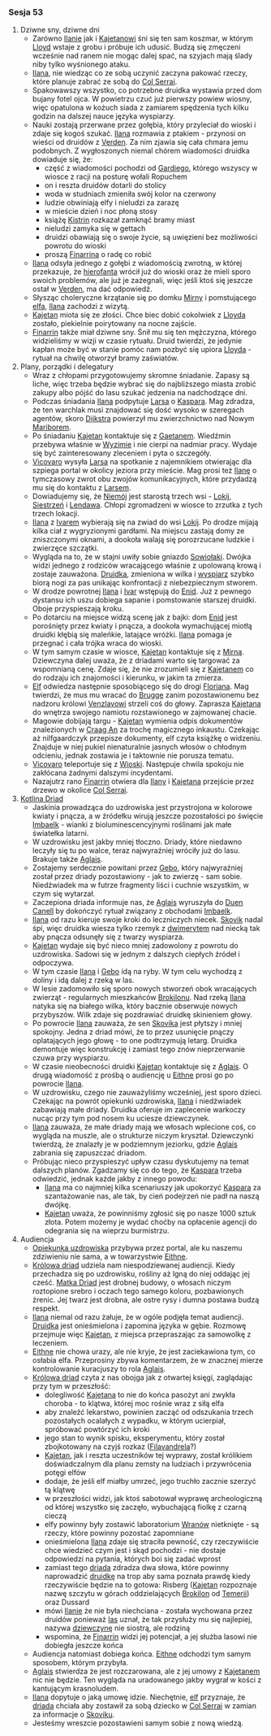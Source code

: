 ### Sesja 53
1. Dziwne sny, dziwne dni
    - Zarówno [Ilanie](#g_ilana) jak i [Kajetanowi](#g_kajetan) śni się ten sam koszmar, w którym [Lloyd](#p_lloyd) wstaje z grobu i próbuje ich udusić. Budzą się zmęczeni wcześnie nad ranem nie mogąc dalej spać, na szyjach mają ślady niby tylko wyśnionego ataku.
    - [Ilana](#g_ilana), nie wiedząc co ze sobą uczynić zaczyna pakować rzeczy, które planuje zabrać ze sobą do [Col Serrai](#l_col_serrai). 
    - Spakowawszy wszystko, co potrzebne druidka wystawia przed dom bujany fotel ojca. W powietrzu czuć już pierwszy powiew wiosny, więc opatulona w kożuch siada z zamiarem spędzenia tych kilku godzin na dalszej nauce języka wyspiarzy.
    - Nauki zostają przerwane przez gołębia, który przyleciał do wioski i zdaje się kogoś szukać. [Ilana](#g_ilana) rozmawia z ptakiem - przynosi on wieści od druidów z [Verden](#l_verden). Za nim zjawia się cała chmara jemu podobnych. Z wygłoszonych niemal chórem wiadomości druidka dowiaduje się, że:
        - część z wiadomości pochodzi od [Gardiego](#p_gardi), którego wszyscy w wiosce z racji na posturę wołali Ropuchem
        - on i reszta druidów dotarli do stolicy
        - woda w studniach zmieniła swój kolor na czerwony
        - ludzie obwiniają elfy i nieludzi za zarazę
        - w mieście dzień i noc płoną stosy
        - książę [Kistrin](#p_ksiaze_kistrin) rozkazał zamknąć bramy miast
        - nieludzi zamyka się w gettach
        - druidzi obawiają się o swoje życie, są uwięzieni bez możliwości powrotu do wioski
        - proszą [Finarrina](#p_druid_finarrin) o radę co robić
    - [Ilana](#g_ilana) odsyła jednego z gołębi z wiadomością zwrotną, w której przekazuje, że [hierofanta](#p_druid_finarrin) wrócił już do wioski oraz że mieli sporo swoich problemów, ale już je zażegnali, więc jeśli ktoś się jeszcze ostał w [Verden](#l_verden), ma dać odpowiedź.
    - Słysząc choleryczne krzątanie się po domku [Mirny](#p_mirna) i pomstującego [elfa](#g_kajetan), [Ilana](#g_ilana) zachodzi z wizytą.
    - [Kajetan](#g_kajetan) miota się ze złości. Chce biec dobić cokolwiek z [Lloyda](#p_lloyd) zostało, piekielnie poirytowany na nocne zajście.
    - [Finarrin](#p_druid_finarrin) także miał dziwne sny. Śnił mu się ten mężczyzna, którego widzieliśmy w wizji w czasie rytuału. Druid twierdzi, że jedynie kapłan może być w stanie pomóc nam pozbyć się upiora [Lloyda](#p_lloyd) - rytuał na chwilę otworzył bramy zaświatów.
2. Plany, porządki i delegatury
    - Wraz z chłopami przygotowujemy skromne śniadanie. Zapasy są liche, więc trzeba będzie wybrać się do najbliższego miasta zrobić zakupy albo pójść do lasu szukać jedzenia na nadchodzące dni.
    - Podczas śniadania [Ilana](#g_ilana) podpytuje [Larsa](#p_lars) o [Kaspara](p_kaspar). Mag zdradza, że ten warchlak musi znajdować się dość wysoko w szeregach agentów, skoro [Dijkstra](#p_dijkstra) powierzył mu zwierzchnictwo nad Nowym [Mariborem](#l_maribor).
    - Po śniadaniu [Kajetan](#g_kajetan) kontaktuje się z [Gaetanem](#p_gaetan). Wiedźmin przebywa właśnie w [Wyzimie](#l_wyzima) i nie cierpi na nadmiar pracy. Wydaje się być zainteresowany zleceniem i pyta o szczegóły.
    - [Vicovaro](#p_florian_z_vicovaro) wysyła [Larsa](#p_lars) na spotkanie z najemnikiem otwierając dla szpiega portal w okolicy jeziora przy mieście. Mag prosi też [Ilanę](#g_ilana) o tymczasowy zwrot obu zwojów komunikacyjnych, które przydadzą mu się do kontaktu z [Larsem](#p_lars).
    - Dowiadujemy się, że [Niemój](#p_niemoj) jest starostą trzech wsi - [Lokij](#l_lokij), [Siestrzeń](#l_siestrzen) i [Lendawa](#l_lendawa). Chłopi zgromadzeni w wiosce to zrzutka z tych trzech lokacji.
    - [Ilana](#g_ilana) z [Ivarem](#p_ivar) wybierają się na zwiad do wsi [Lokij](#l_lokij). Po drodze mijają kilka ciał z wygryzionymi gardłami. Na miejscu zastają domy ze zniszczonymi oknami, a dookoła walają się porozrzucane ludzkie i zwierzęce szczątki. 
    - Wygląda na to, że w stajni uwiły sobie gniazdo [Sowiołaki](#b_sowiolak). Dwójka widzi jednego z rodziców wracającego właśnie z upolowaną krową i zostaje zauważona. [Druidka](#g_ilana), zmieniona w wilka i [wyspiarz](#p_ivar) szybko biorą nogi za pas unikając konfrontacji z niebezpiecznym stworem.
    - W drodze powrotnej [Ilana](#g_ilana) i [Ivar](#p_ivar) wstępują do [Enid](#p_enid). Już z pewnego dystansu ich uszu dobiega sapanie i pomstowanie starszej druidki. Oboje przyspieszają kroku.
    - Po dotarciu na miejsce widzą scenę jak z bajki: dom [Enid](#p_enid) jest porośnięty przez kwiaty i pnącza, a dookoła wymachującej miotłą druidki kłębią się maleńkie, latające wróżki. [Ilana](#g_ilana) pomaga je przegnać i cała trójka wraca do wioski.
    - W tym samym czasie w wiosce, [Kajetan](#g_kajetan) kontaktuje się z [Mirną](#p_mirna). Dziewczyna dalej uważa, że z driadami warto się targować za wspomnianą cenę. Zdaje się, że nie zrozumieli się z [Kajetanem](#g_kajetan) co do rodzaju ich znajomości i kierunku, w jakim ta zmierza.
    - [Elf](#g_kajetan) odwiedza następnie sposobiącego się do drogi [Floriana](#p_florian_z_vicovaro). Mag twierdzi, że mus mu wracać do [Brugge](#l_brugge) zanim pozostawionemu bez nadzoru królowi [Venzlavowi](#p_krol_venzlav_ii) strzeli coś do głowy. Zaprasza [Kajetana](#g_kajetan) do wnętrza swojego namiotu rozstawionego w zajmowanej chacie.
    - Magowie dobijają targu - [Kajetan](#g_kajetan) wymienia odpis dokumentów znalezionych w [Craag An](#l_craag_an) za trochę magicznego inkaustu. Czekając aż nilfgaardczyk przepisze dokumenty, elf czyta książkę o widzeniu. Znajduje w niej pukiel nienaturalnie jasnych włosów o chłodnym odcieniu, jednak zostawia je i taktownie nie porusza tematu.
    - [Vicovaro](#p_florian_z_vicovaro) teleportuje się z [Wioski](#l_wioska). Następuje chwila spokoju nie zakłócana żadnymi dalszymi incydentami.
    - Nazajutrz rano [Finarrin](#p_druid_finarrin) otwiera dla [Ilany](#g_ilana) i [Kajetana](#g_kajetan) przejście przez drzewo w okolice [Col Serrai](#l_col_serrai).
2. [Kotlina Driad](#l_col_serrai)
    - Jaskinia prowadząca do uzdrowiska jest przystrojona w kolorowe kwiaty i pnącza, a w źródełku wirują jeszcze pozostałości po święcie [Imbaelk](#r_imbaelk) - wianki z bioluminescencyjnymi roślinami jak małe światełka latarni.
    - W uzdrowisku jest jakby mniej tłoczno. Driady, które niedawno leczyły się tu po walce, teraz najwyraźniej wróciły już do lasu. Brakuje także [Aglais](#p_aglais).
    - Zostajemy serdecznie powitani przez [Gebo](#p_gebo), który najwyraźniej został przez driady pozostawiony - jak to zwierzę - sam sobie. Niedźwiadek ma w futrze fragmenty liści i cuchnie wszystkim, w czym się wytarzał.
    - Zaczepiona driada informuje nas, że [Aglais](#p_aglais) wyruszyła do [Duen Canell](#l_duen_canell) by dokończyć rytuał związany z obchodami [Imbaelk](#r_imbaelk).
    - [Ilana](#g_ilana) od razu kieruje swoje kroki do leczniczych niecek. [Skovik](#p_skovik) nadal śpi, więc druidka wiesza tylko rzemyk z [dwimerytem](#r_dwimeryt) nad niecką tak aby pnącza odsunęły się z twarzy wyspiarza.
    - [Kajetan](#g_kajetan) wydaje się być nieco mniej zadowolony z powrotu do uzdrowiska. Sadowi się w jednym z dalszych ciepłych źródeł i odpoczywa.
    - W tym czasie [Ilana](#g_ilana) i [Gebo](#p_gebo) idą na ryby. W tym celu wychodzą z doliny i idą dalej z rzeką w las.
    - W lesie zadomowiło się sporo nowych stworzeń obok wracających zwierząt - regularnych mieszkańców [Brokilonu](#l_brokilon). Nad rzeką [Ilana](#g_ilana) natyka się na białego wilka, który bacznie obserwuje nowych przybyszów. Wilk zdaje się pozdrawiać druidkę skinieniem głowy.
    - Po powrocie [Ilana](#g_ilana) zauważa, że sen [Skovika](#p_skovik) jest płytszy i mniej spokojny. Jedna z driad mówi, że to przez usunięcie pnączy oplatających jego głowę - to one podtrzymują letarg. Druidka demontuje więc konstrukcję i zamiast tego znów nieprzerwanie czuwa przy wyspiarzu.
    - W czasie nieobecności druidki [Kajetan](#g_kajetan) kontaktuje się z [Aglais](#p_aglais). O drugą wiadomość z prośbą o audiencję u [Eithne](#p_eithne) prosi go po powrocie [Ilana](#g_ilana).
    - W uzdrowisku, czego nie zauważyliśmy wcześniej, jest sporo dzieci. Czekając na powrót opiekunki uzdrowiska, [Ilana](#g_ilana) i niedźwiadek zabawiają małe driady. Druidka oferuje im zaplecenie warkoczy nucąc przy tym pod nosem ku uciesze dziewczynek.
    - [Ilana](#g_ilana) zauważa, że małe driady mają we włosach wplecione coś, co wygląda na muszle, ale o strukturze niczym kryształ. Dziewczynki twierdzą, że znalazły je w podziemnym jeziorku, gdzie [Aglais](#p_aglais) zabrania się zapuszczać driadom.
    - Próbując nieco przyspieszyć upływ czasu dyskutujemy na temat dalszych planów. Zgadzamy się co do tego, że [Kaspara](#p_kaspar) trzeba odwiedzić, jednak każde jakby z innego powodu:
        - [Ilana](#g_ilana) ma co najmniej kilka scenariuszy jak upokorzyć [Kaspara](#p_kaspar) za szantażowanie nas, ale tak, by cień podejrzeń nie padł na naszą dwójkę.
        - [Kajetan](#g_kajetan) uważa, że powinniśmy zgłosić się po nasze 1000 sztuk złota. Potem możemy je wydać choćby na opłacenie agencji do odegrania się na wieprzu burmistrzu.
3. Audiencja
    - [Opiekunka uzdrowiska](#p_aglais) przybywa przez portal, ale ku naszemu zdziwieniu nie sama, a w towarzystwie [Eithne](#p_eithne). 
    - [Królowa driad](#p_eithne) udziela nam niespodziewanej audiencji. Kiedy przechadza się po uzdrowisku, rośliny aż lgną do niej oddając jej cześć. [Matka Driad](#p_eithne) jest drobnej budowy, o włosach niczym roztopione srebro i oczach tego samego koloru, pozbawionych źrenic. Jej twarz jest drobna, ale ostre rysy i dumna postawa budzą respekt.
    - [Ilana](#g_ilana) niemal od razu żałuje, że w ogóle podjęła temat audiencji. [Druidka](#g_ilana) jest onieśmielona i zapomina języka w gębie. Rozmowę przejmuje więc [Kajetan](#g_kajetan), z miejsca przepraszając za samowolkę z leczeniem.
    - [Eithne](#p_eithne) nie chowa urazy, ale nie kryje, że jest zaciekawiona tym, co osłabia elfa. Przeprosiny zbywa komentarzem, że w znacznej mierze kontrolowanie kuracjuszy to rola [Aglais](#p_aglais).
    - [Królowa driad](#p_eithne) czyta z nas obojga jak z otwartej księgi, zaglądając przy tym w przeszłość:
        - dolegliwość [Kajetana](#g_kajetan) to nie do końca pasożyt ani zwykła choroba - to klątwa, której moc rośnie wraz z siłą elfa
        - aby znaleźć lekarstwo, powinien zacząć od odszukania trzech pozostałych ocalałych z wypadku, w którym ucierpiał, spróbować powtórzyć ich kroki
        - jego stan to wynik spisku, eksperymentu, który został zbojkotowany na czyjś rozkaz ([Filavandrela](#p_filavandrel)?)
        - [Kajetan](#g_kajetan), jak i reszta uczestników tej wyprawy, został królikiem doświadczalnym dla planu zemsty na ludziach i przywrócenia potęgi elfów
        - dodaje, że jeśli elf miałby umrzeć, jego truchło zacznie szerzyć tą klątwę
        - w przeszłości widzi, jak ktoś sabotował wyprawę archeologiczną od której wszystko się zaczęło, wybuchającą fiolkę z czarną cieczą
        - elfy powinny były zostawić laboratorium [Wranów](#r_wran) nietknięte - są rzeczy, które powinny pozostać zapomniane
        - onieśmielona [Ilana](#g_ilana) zdaje się straciła pewność, czy rzeczywiście chce wiedzieć czym jest i skąd pochodzi - nie dostaje odpowiedzi na pytania, których boi się zadać wprost
        - zamiast tego [driada](#p_eithne) zdradza dwa słowa, które powinny naprowadzić [druidkę](#g_ilana) na trop aby sama poznała prawdę kiedy rzeczywiście będzie na to gotowa: Risberg ([Kajetan](#g_kajetan) rozpoznaje nazwę szczytu w górach oddzielających [Brokilon](#l_brokilon) od [Temerii](#l_temeria)) oraz Dussard
        - mówi [Ilanie](#g_ilana) że nie była niechciana - została wychowana przez druidów ponieważ [las](#l_brokilon) uznał, że tak przysłuży mu się najlepiej, nazywa [dziewczynę](#g_ilana) nie siostrą, ale rodziną
        - wspomina, że [Finarrin](#p_druid_finarrin) widzi jej potencjał, a jej służba lasowi nie dobiegła jeszcze końca
    - Audiencja natomiast dobiega końca. [Eithne](#p_eithne) odchodzi tym samym sposobem, którym przybyła.
    - [Aglais](#p_aglais) stwierdza że jest rozczarowana, ale z jej umowy z [Kajetanem](#g_kajetan) nic nie będzie. Ten wygląda na uradowanego jakby wygrał w kości z kantującym krasnoludem.
    - [Ilana](#g_ilana) dopytuje o jaką umowę idzie. Niechętnie, [elf](#g_kajetan) przyznaje, że [driada](#p_aglais) chciała aby zostawił za sobą dziecko w [Col Serrai](#l_col_serrai) w zamian za informacje o [Skoviku](#p_skovik).
    - Jesteśmy wreszcie pozostawieni samym sobie z nową wiedzą.